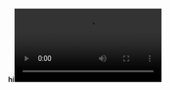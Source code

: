 
  <p><strong>hi<video controls="controls" width="300" height="150">
<source src="https://www.google.com/url?sa=i&amp;url=https%3A%2F%2Fin.pinterest.com%2Fpin%2F317433473712860625%2F&amp;psig=AOvVaw1KRTPjV2f1aoipTN6kTgma&amp;ust=1600755292527000&amp;source=images&amp;cd=vfe&amp;ved=0CAIQjRxqFwoTCIjbv4jM-esCFQAAAAAdAAAAABAD" /></video></strong></p>
